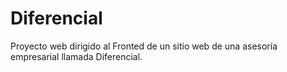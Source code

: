 # Diferencial
Proyecto web dirigido al Fronted de un sitio web de una asesoría empresarial llamada Diferencial.
